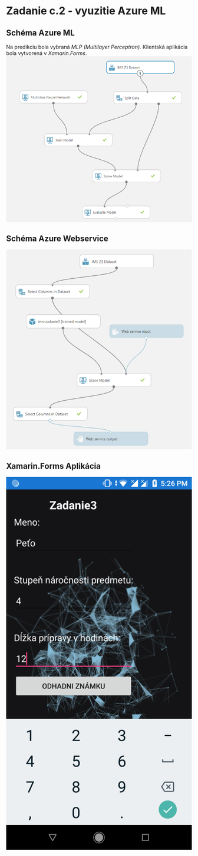 # Zadanie c.2 - vyuzitie Azure ML
## Schéma Azure ML
Na predikciu bola vybraná *MLP (Multilayer Perceptron)*. Klientská aplikácia bola vytvorená v *Xamarin.Forms*.
![Azure ML](doc/nerual_scheme.jpg)

## Schéma Azure Webservice
![Azure Webservice](doc/web_service.jpg)

## Xamarin.Forms Aplikácia
![Xamarin.Forms Aplikácia](doc/xamarin_app.png)


